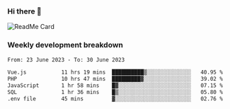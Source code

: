 ### Hi there 👋

<!--
**itzcy/itzcy** is a ✨ _special_ ✨ repository because its `README.md` (this file) appears on your GitHub profile.

Here are some ideas to get you started:

- 🔭 I’m currently working on ...
- 🌱 I’m currently learning ...
- 👯 I’m looking to collaborate on ...
- 🤔 I’m looking for help with ...
- 💬 Ask me about ...
- 📫 How to reach me: ...
- 😄 Pronouns: ...
- ⚡ Fun fact: ...
-->
![ReadMe Card](https://github-readme-stats.vercel.app/api?username=itzcy&show_icons=true&title_color=2d3198&icon_color=797cb8&text_color=24292e&bg_color=f6f8fa)

### Weekly development breakdown
<!--START_SECTION:waka-->

```txt
From: 23 June 2023 - To: 30 June 2023

Vue.js           11 hrs 19 mins  ██████████▒░░░░░░░░░░░░░░   40.95 %
PHP              10 hrs 47 mins  █████████▓░░░░░░░░░░░░░░░   39.02 %
JavaScript       1 hr 58 mins    █▓░░░░░░░░░░░░░░░░░░░░░░░   07.15 %
SQL              1 hr 36 mins    █▒░░░░░░░░░░░░░░░░░░░░░░░   05.80 %
.env file        45 mins         ▓░░░░░░░░░░░░░░░░░░░░░░░░   02.76 %
```

<!--END_SECTION:waka-->

